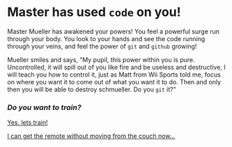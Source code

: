 # Master has used `code` on you!
Master Mueller has awakened your powers! You feel a powerful surge run through your body. You look to your hands and see the code running through your veins, and feel the power of  `git` and `github` growing!

Mueller smiles and says, "My pupil, this power within you is pure. Uncontrolled, it will spill out of you like fire and be useless and destructive, I will teach you how to control it, just as Matt from Wii Sports told me, focus on where you want it to come out of what you want it to do. Then and only then you will be able to destroy schmueller. Do you `git` it?"

### _Do you want to train?_

[Yes, lets train!](schmuellervsmueller.md)

[I can get the remote without moving from the couch now...](gameover.md)